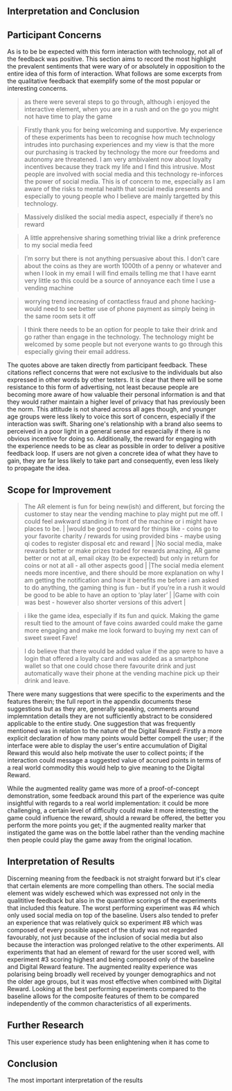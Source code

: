 <section>

# Interpretation and Conclusion

## Participant Concerns

As is to be be expected with this form interaction with technology, not all of the feedback was positive. 
This section aims to record the most highlight the prevalent sentiments that were wary of or absolutely in opposition to the entire idea of this form of interaction.
What follows are some excerpts from the qualitative feedback that exemplify some of the most popular or interesting concerns.

> as there were several steps to go through, although i enjoyed the interactive element, when you are in a rush and on the go you might not have time to play the game

> Firstly thank you for being welcoming and supportive. My experience of these experiments has been to recognise how much technology intrudes into purchasing experiences and my view is that the more our purchasing is tracked by technology the more our freedoms and autonomy are threatened. 
I am very ambivalent now about loyalty incentives because they track my life and I find this intrusive. Most people are involved with social media and this technology re-inforces the power of social media. This is of concern to me, especially as I am aware of the risks to mental health that social media presents and especially to young people who I believe are mainly targetted by this technology.

> Massively disliked the social media aspect, especially if there’s no reward

> A little apprehensive sharing something trivial like a drink preference to my social media feed

> I’m sorry but there is not anything persuasive about this. 
I don’t care about the coins as they are worth 1000th of a penny or whatever and when I look in my email I will find emails telling me that I have earnt very little so this could be a source of annoyance each time I use a vending machine

> worrying trend increasing of contactless fraud and phone hacking- would need to see better use of phone payment as simply being in the same room sets it off

> I think there needs to be an option for people to take their drink and go rather than engage in the technology. 
The technology might be welcomed by some people but not everyone wants to go through this especially giving their email address.

The quotes above are taken directly from participant feedback. These citations reflect concerns that were not exclusive to the individuals but also expressed in other words by other testers.
It is clear that there will be some resistance to this form of advertising, not least because people are becoming more aware of how valuable their personal information is and that they would rather maintain a higher level of privacy that has previously been the norm.
This attitude is not shared across all ages though, and younger age groups were less likely to voice this sort of concern, especially if the interaction was swift.
Sharing one's relationship with a brand also seems to perceived in a poor light in a general sense and especially if there is no obvious incentive for doing so.
Additionally, the reward for engaging with the experience needs to be as clear as possible in order to deliver a positive feedback loop. 
If users are not given a concrete idea of what they have to gain, they are far less likely to take part and consequently, even less likely to propagate the idea.

## Scope for Improvement

> The AR element is fun for being new(ish) and different, but forcing the customer to stay near the vending machine to play might put me off. I could feel awkward standing in front of the machine or i might have places to be. | |would be good to reward for things like - coins go to your favorite charity / rewards for using provided bins - maybe using qi codes to register disposal etc and reward | |No social media, make rewards better or make prizes traded for rewards amazing, AR game better or not at all, email okay (to be expected) but only in return for coins or not at all - all other aspects good | |The social media element needs more incentive, and there should be more explanation on why I am getting the notification and how it benefits me before i am asked to do anything, the gaming thing is fun - but if you’re in a rush it would be good to be able to have an option to ‘play later’ | |Game with coin was best - however also shorter versions of this advert |

> i like the game idea, especially if its fun and quick. Making the game result tied to the amount of fave coins awarded could make the game more engaging and make me look forward to buying my next can of sweet sweet Fave!

> I do believe that there would be added value if the app were to have a login that offered a loyalty card and was added as a smartphone wallet so that one could chose there favourite drink and just automatically wave their phone at the vending machine pick up their drink and leave.

There were many suggestions that were specific to the experiments and the features therein; 
the full report in the appendix documents these suggestions but as they are, generally speaking, comments around implemntation details they are not sufficiently abstract to be considered applicable to the entire study.
One suggestion that was frequently mentioned was in relation to the nature of the Digital Reward:
Firstly a more explicit declaration of how many points would better compell the user;
if the interface were able to display the user's entire accumulation of Digital Reward this would also help motivate the user to collect points;
if the interaction could message a suggested value of accrued points in terms of a real world commodity this would help to give meaning to the Digital Reward.

While the augmented reality game was more of a proof-of-concept demonstration, some feedback around this part of the experience was quite insightful with regards to a real world implementation:
it could be more challenging, a certain level of difficulty could make it more interesting;
the game could influence the reward, should a reward be offered, the better you perform the more points you get;
if the augmented reality marker that instigated the game was on the bottle label rather than the vending machine then people could play the game away from the original location.


## Interpretation of Results

Discerning meaning from the feedback is not straight forward but it's clear that certain elements are more compelling than others. 
The social media element was widely eschewed which was expressed not only in the qualititive feedback but also in the quantitive scorings of the experiments that included this feature.
The worst performing experiment was #4 which only used social media on top of the baseline.
Users also tended to prefer an experience that was relatively quick so experiment #8 which was composed of every possible aspect of the study was not regarded favourably, not just because of the inclusion of social media but also because the interaction was prolonged relative to the other experiments.
All experiments that had an element of reward for the user scored well, with experiment #3 scoring highest and being composed only of the baseline and Digital Reward feature. 
The augmented reality experience was polarising being broadly well received by younger demographics and not the older age groups, but it was most effective when combined with Digital Reward.
Looking at the best performing experiments compared to the baseline allows for the composite features of them to be compared independently of the common characteristics of all experiments. 


## Further Research

This user experience study has been enlightening when it has come to 

## Conclusion

The most important interpretation of the results 

</section>
